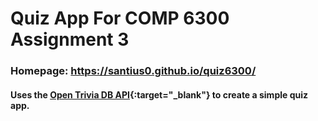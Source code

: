 # Quiz App For COMP 6300 Assignment 3

### Homepage: https://santius0.github.io/quiz6300/

#### Uses the [Open Trivia DB API](https://opentdb.com/api_config.php){:target="_blank"} to create a simple quiz app.